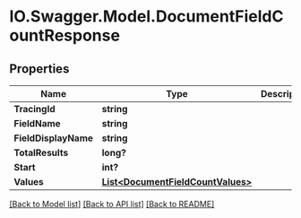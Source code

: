 # IO.Swagger.Model.DocumentFieldCountResponse
## Properties

Name | Type | Description | Notes
------------ | ------------- | ------------- | -------------
**TracingId** | **string** |  | [optional] 
**FieldName** | **string** |  | [optional] 
**FieldDisplayName** | **string** |  | [optional] 
**TotalResults** | **long?** |  | [optional] 
**Start** | **int?** |  | [optional] 
**Values** | [**List&lt;DocumentFieldCountValues&gt;**](DocumentFieldCountValues.md) |  | [optional] 

[[Back to Model list]](../README.md#documentation-for-models) [[Back to API list]](../README.md#documentation-for-api-endpoints) [[Back to README]](../README.md)


